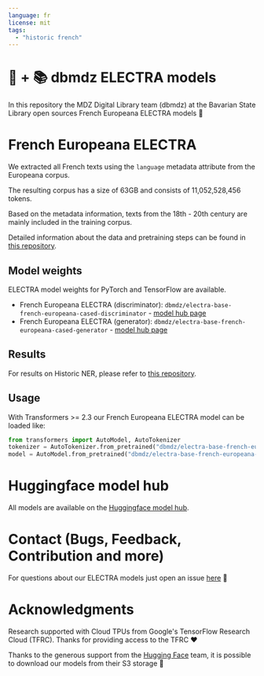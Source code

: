 ```yaml
---
language: fr
license: mit
tags:
  - "historic french"
---
```

# 🤗 + 📚 dbmdz ELECTRA models

In this repository the MDZ Digital Library team (dbmdz) at the Bavarian State
Library open sources French Europeana ELECTRA models 🎉

# French Europeana ELECTRA

We extracted all French texts using the `language` metadata attribute from the Europeana corpus.

The resulting corpus has a size of 63GB and consists of 11,052,528,456 tokens.

Based on the metadata information, texts from the 18th - 20th century are mainly included in the
training corpus.

Detailed information about the data and pretraining steps can be found in
[this repository](https://github.com/stefan-it/europeana-bert).

## Model weights

ELECTRA model weights for PyTorch and TensorFlow are available.

* French Europeana ELECTRA (discriminator): `dbmdz/electra-base-french-europeana-cased-discriminator` - [model hub page](https://huggingface.co/dbmdz/electra-base-french-europeana-cased-discriminator/tree/main)
* French Europeana ELECTRA (generator): `dbmdz/electra-base-french-europeana-cased-generator` - [model hub page](https://huggingface.co/dbmdz/electra-base-french-europeana-cased-generator/tree/main)

## Results

For results on Historic NER, please refer to [this repository](https://github.com/stefan-it/europeana-bert).

## Usage

With Transformers >= 2.3 our French Europeana ELECTRA model can be loaded like:

```python
from transformers import AutoModel, AutoTokenizer
tokenizer = AutoTokenizer.from_pretrained("dbmdz/electra-base-french-europeana-cased-discriminator")
model = AutoModel.from_pretrained("dbmdz/electra-base-french-europeana-cased-discriminator")
```

# Huggingface model hub

All models are available on the [Huggingface model hub](https://huggingface.co/dbmdz).

# Contact (Bugs, Feedback, Contribution and more)

For questions about our ELECTRA models just open an issue
[here](https://github.com/dbmdz/berts/issues/new) 🤗

# Acknowledgments

Research supported with Cloud TPUs from Google's TensorFlow Research Cloud (TFRC).
Thanks for providing access to the TFRC ❤️

Thanks to the generous support from the [Hugging Face](https://huggingface.co/) team,
it is possible to download our models from their S3 storage 🤗
